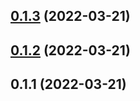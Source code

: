 ## [0.1.3](https://github.com/shark764/commland-dielectric-js-sdk/compare/v0.1.2...v0.1.3) (2022-03-21)

## [0.1.2](https://github.com/shark764/commland-dielectric-js-sdk/compare/v0.1.1...v0.1.2) (2022-03-21)

## 0.1.1 (2022-03-21)

